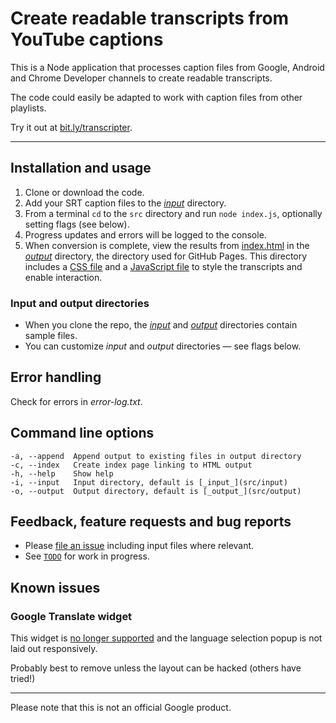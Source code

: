 # Create readable transcripts from YouTube captions

This is a Node application that processes caption files from Google, Android
and Chrome Developer channels to create readable transcripts.

The code could easily be adapted to work with caption files from other playlists.

Try it out at [bit.ly/transcripter](https://bit.ly/transcripter).

---

## Installation and usage

1. Clone or download the code.
2. Add your SRT caption files to the [_input_](src/input) directory.
3. From a terminal `cd` to the `src` directory and run `node index.js`,
optionally setting flags (see below).
4. Progress updates and errors will be logged to the console.
5. When conversion is complete, view the results from
[index.html](docs/index.html) in the [_output_](docs) directory, the directory
used for GitHub Pages. This directory includes a [CSS file](docs/css/main.css)
and a [JavaScript file](docs/js/main.js) to style the transcripts and
enable interaction.

### Input and output directories

* When you clone the repo, the [_input_](src/input) and [_output_](docs)
directories contain sample files.
* You can customize _input_ and _output_ directories — see flags below.

## Error handling

Check for errors in _error-log.txt_.

## Command line options

```
-a, --append  Append output to existing files in output directory
-c, --index   Create index page linking to HTML output
-h, --help    Show help
-i, --input   Input directory, default is [_input_](src/input)
-o, --output  Output directory, default is [_output_](src/output)
```

## Feedback, feature requests and bug reports

- Please [file an issue](https://github.com/samdutton/transcripter/issues/new)
including input files where relevant.
- See [`TODO`](TODO) for work in progress.

## Known issues

### Google Translate widget

This widget is [no longer supported](https://translate.google.com/intl/en/about/website)
and the language selection popup is not laid out responsively.

Probably best to remove unless the layout can be hacked (others have tried!)

---

Please note that this is not an official Google product.

